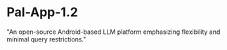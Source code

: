 # Pal-App-1.2
"An open-source Android-based LLM platform emphasizing flexibility and minimal query restrictions."
